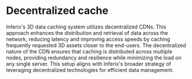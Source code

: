 # Decentralized cache

Inferix's 3D data caching system utilizes decentralized CDNs. This approach enhances the distribution and retrieval of data across the network, reducing latency and improving access speeds by caching frequently requested 3D assets closer to the end-users. The decentralized nature of the CDN ensures that caching is distributed across multiple nodes, providing redundancy and resilience while minimizing the load on any single server. This setup aligns with Inferix's broader strategy of leveraging decentralized technologies for efficient data management.